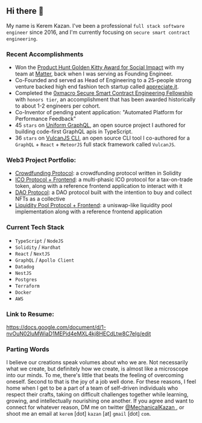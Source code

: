 ## Hi there 👋

My name is Kerem Kazan. I've been a professional `full stack software engineer` since 2016, and I'm currently focusing on `secure smart contract engineering`.

### Recent Accomplishments

- Won the [Product Hunt Golden Kitty Award for Social Impact](https://www.producthunt.com/products/matter) with my team at [Matter](https://matterapp.com), back when I was serving as Founding Engineer.
- Co-Founded and served as Head of Engineering to a 25-people strong venture backed high end fashion tech startup called [appreciate.it](https://appreciate.it).
- Completed the [0xmacro Secure Smart Contract Engineering Fellowship](https://0xmacro.com/engineering-fellowship) with `honors tier`, an accomplishment that has been awarded historically to about 1-2 engineers per cohort. 
- Co-Inventor of pending patent application: "Automated Platform for Performance Feedback"
- 45 `stars` on [Uniform GraphQL](https://uniform-graphql.whatsgood.dog/), an open source project I authored for building code-first GraphQL apis in TypeScript.
- 36 `stars` on [VulcanJS CLI](https://github.com/VulcanJS/vulcanjs-cli), an open source CLI tool I co-authored for a `GraphQL` + `React` + `MeteorJS` full stack framework called `VulcanJS`.

### Web3 Project Portfolio:

- [Crowdfunding Protocol](https://github.com/mechanical-turk/solidity-crowdfund): a crowdfunding protocol written in Solidity
- [ICO Protocol + Frontend](https://github.com/mechanical-turk/solidity-ico): a multi-phasic ICO protocol for a tax-on-trade token, along with a reference frontend application to interact with it
- [DAO Protocol](https://github.com/mechanical-turk/solidity-collector-dao): a DAO protocol built with the intention to buy and collect NFTs as a collective
- [Liquidity Pool Protocol + Frontend](https://github.com/mechanical-turk/solidity-lp): a uniswap-like liquidity pool implementation along with a reference frontend application

### Current Tech Stack

- `TypeScript` / `NodeJS`
- `Solidity` / `Hardhat`
- `React` / `NextJS`
- `GraphQL` / `Apollo Client`
- `Datadog`
- `NestJS`
- `Postgres`
- `Terraform`
- `Docker`
- `AWS`

### Link to Resume:

https://docs.google.com/document/d/1-nvOuN02luMWiaD1MEPid4eMXL4kj8HECdLtw8C7elg/edit

### Parting Words

I believe our creations speak volumes about who we are. Not necessarily what we create, but definitely how we create, is almost like a microscope into our minds. To me, there's little that beats the feeling of overcoming oneself. Second to that is the joy of a job well done. For these reasons, I feel home when I get to be a part of a team of self-driven individuals who respect their crafts, taking on difficult challenges together while learning, growing, and intellectually nourishing one another. If you agree and want to connect for whatever reason, DM me on twitter [@MechanicalKazan
](https://twitter.com/MechanicalKazan), or shoot me an email at `kerem` [dot] `kazan` [at] `gmail` [dot] `com`.
